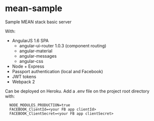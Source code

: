 # mean-sample
Sample MEAN stack basic server

With:
  - AngularJS 1.6 SPA
    - angular-ui-router 1.0.3 (component routing)
    - angular-material
    - angular-messages
    - angular-css
  - Node + Express
  - Passport authentication (local and Facebook)
  - JWT tokens
  - Webpack 2

Can be deployed on Heroku. Add a .env file on the project root directory with:
  ```
    NODE_MODULES_PRODUCTION=true
    FACEBOOK_ClientId=<your FB app clientId>
    FACEBOOK_ClientSecret=<your FB app clientSecret>
  ```
